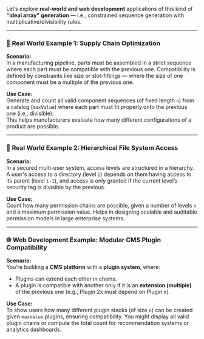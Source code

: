 Let’s explore **real-world and web development** applications of this kind of **"ideal array" generation** — i.e., constrained sequence generation with multiplicative/divisibility rules.

---

### 🔹 **Real World Example 1: Supply Chain Optimization**

**Scenario:**  
In a manufacturing pipeline, parts must be assembled in a strict sequence where each part must be compatible with the previous one. Compatibility is defined by constraints like size or slot-fittings — where the size of one component must be a multiple of the previous one.

**Use Case:**  
Generate and count all valid component sequences (of fixed length `n`) from a catalog (`maxValue`) where each part must fit properly onto the previous one (i.e., divisible).  
This helps manufacturers evaluate how many different configurations of a product are possible.

---

### 🔹 **Real World Example 2: Hierarchical File System Access**

**Scenario:**  
In a secured multi-user system, access levels are structured in a hierarchy. A user's access to a directory (level `i`) depends on them having access to its parent (level `i-1`), and access is only granted if the current level’s security tag is divisible by the previous.

**Use Case:**  
Count how many permission chains are possible, given a number of levels `n` and a maximum permission value. Helps in designing scalable and auditable permission models in large enterprise systems.

---

### 🌐 **Web Development Example: Modular CMS Plugin Compatibility**

**Scenario:**  
You're building a **CMS platform** with a **plugin system**, where:
- Plugins can extend each other in chains.
- A plugin is compatible with another only if it is an **extension (multiple)** of the previous one (e.g., Plugin 2x must depend on Plugin x).

**Use Case:**  
To show users how many different plugin stacks (of size `n`) can be created given `maxValue` plugins, ensuring compatibility. You might display all valid plugin chains or compute the total count for recommendation systems or analytics dashboards.
